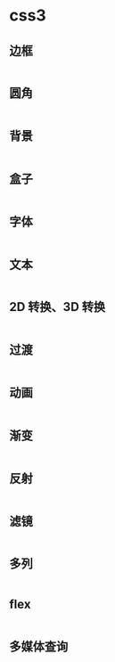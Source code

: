# css3

## 边框

```css
```

## 圆角

```css
```

## 背景

```css
```

## 盒子

```css
```

## 字体

```css
```

## 文本

```css
```

## 2D 转换、3D 转换

```css
```

## 过渡

```css
```

## 动画

```css
```

## 渐变

```css
```

## 反射

```css
```

## 滤镜

```css
```

## 多列

```css
```

## flex

```css
```

## 多媒体查询

```css
```
